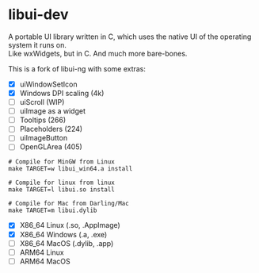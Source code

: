 # libui-dev
A portable UI library written in C, which uses the native UI of the operating system it runs on.  
Like wxWidgets, but in C. And much more bare-bones.

This is a fork of libui-ng with some extras:
- [x] uiWindowSetIcon
- [x] Windows DPI scaling (4k)
- [ ] uiScroll (WIP)
- [ ] uiImage as a widget
- [ ] Tooltips (266)
- [ ] Placeholders (224)
- [ ] uiImageButton
- [ ] OpenGLArea (405)

```
# Compile for MinGW from Linux
make TARGET=w libui_win64.a install

# Compile for linux from linux
make TARGET=l libui.so install

# Compile for Mac from Darling/Mac
make TARGET=m libui.dylib
```

- [x] X86_64 Linux (.so, .AppImage)
- [x] X86_64 Windows (.a, .exe)
- [ ] X86_64 MacOS (.dylib, .app)
- [ ] ARM64 Linux
- [ ] ARM64 MacOS
